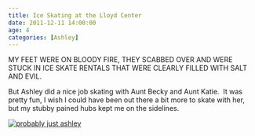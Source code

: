 ```yaml
---
title: Ice Skating at the Lloyd Center
date: 2011-12-11 14:00:00
age: 4
categories: [Ashley]
---
```

MY FEET WERE ON BLOODY FIRE, THEY SCABBED OVER AND WERE STUCK IN ICE SKATE RENTALS THAT WERE CLEARLY FILLED WITH SALT AND EVIL.

But Ashley did a nice job skating with Aunt Becky and Aunt Katie.  It was pretty fun, I wish I could have been out there a bit more to skate with her, but my stubby pained hubs kept me on the sidelines.

[<img src="https://lh3.googleusercontent.com/qJpQVZefyVRNkzDs8bUb_2bi8Nd6E_aup-C2KmT2sqw9_sdlzsj5JAUmyDpdRNPBVn-WrRng5Lm6tCHTeE4IhCgAiVFAnNPHewr5PwHnGQ=w294-h220" alt="probably just ashley" class="wyseguys-album"/>](https://get.google.com/albumarchive/108001626876662627571/album/AF1QipN-uHoDaRNym8EVyCJkE3RXtvmJRADAqu7S6GSd?source=pwa&authKey=CKbz0fCrhvO2fA)